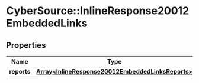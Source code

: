 # CyberSource::InlineResponse20012EmbeddedLinks

## Properties
Name | Type | Description | Notes
------------ | ------------- | ------------- | -------------
**reports** | [**Array&lt;InlineResponse20012EmbeddedLinksReports&gt;**](InlineResponse20012EmbeddedLinksReports.md) |  | [optional] 


